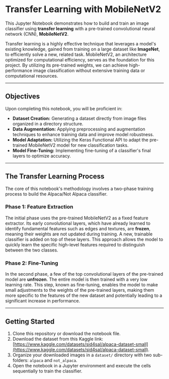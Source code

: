 # Transfer Learning with MobileNetV2

This Jupyter Notebook demonstrates how to build and train an image classifier using **transfer learning** with a pre-trained convolutional neural network (CNN), **MobileNetV2**.

Transfer learning is a highly effective technique that leverages a model's existing knowledge, gained from training on a large dataset like **ImageNet**, to efficiently solve a new, related task. MobileNetV2, an architecture optimized for computational efficiency, serves as the foundation for this project. By utilizing its pre-trained weights, we can achieve high-performance image classification without extensive training data or computational resources.

***

## Objectives

Upon completing this notebook, you will be proficient in:

* **Dataset Creation:** Generating a dataset directly from image files organized in a directory structure.
* **Data Augmentation:** Applying preprocessing and augmentation techniques to enhance training data and improve model robustness.
* **Model Adaptation:** Utilizing the Keras Functional API to adapt the pre-trained MobileNetV2 model for new classification tasks.
* **Model Fine-Tuning:** Implementing fine-tuning of a classifier's final layers to optimize accuracy.

***

## The Transfer Learning Process

The core of this notebook's methodology involves a two-phase training process to build the Alpaca/Not Alpaca classifier.

### Phase 1: Feature Extraction

The initial phase uses the pre-trained MobileNetV2 as a fixed feature extractor. Its early convolutional layers, which have already learned to identify fundamental features such as edges and textures, are **frozen**, meaning their weights are not updated during training. A new, trainable classifier is added on top of these layers. This approach allows the model to quickly learn the specific high-level features required to distinguish between the two classes.



### Phase 2: Fine-Tuning

In the second phase, a few of the top convolutional layers of the pre-trained model are **unfrozen**. The entire model is then trained with a very low learning rate. This step, known as fine-tuning, enables the model to make small adjustments to the weights of the pre-trained layers, making them more specific to the features of the new dataset and potentially leading to a significant increase in performance.

***

## Getting Started

1.  Clone this repository or download the notebook file.
2.  Download the dataset from this Kaggle link: [https://www.kaggle.com/datasets/sid4sal/alpaca-dataset-small](https://www.kaggle.com/datasets/sid4sal/alpaca-dataset-small).
3.  Organize your downloaded images in a `dataset/` directory with two sub-folders: `alpaca` and `not_alpaca`.
4.  Open the notebook in a Jupyter environment and execute the cells sequentially to train the classifier.